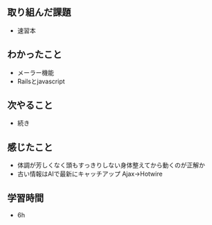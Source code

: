 ## 取り組んだ課題
- 速習本

## わかったこと
- メーラー機能
- Railsとjavascript

## 次やること
- 続き

## 感じたこと
- 体調が芳しくなく頭もすっきりしない身体整えてから動くのが正解か
- 古い情報はAIで最新にキャッチアップ Ajax→Hotwire

## 学習時間
- 6h
